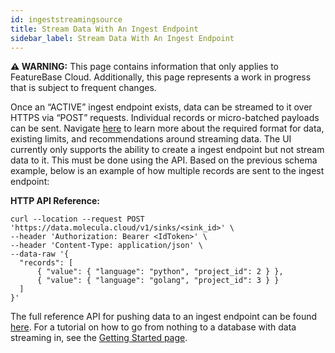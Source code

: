 ```yaml
---
id: ingeststreamingsource
title: Stream Data With An Ingest Endpoint
sidebar_label: Stream Data With An Ingest Endpoint
---
```


 **⚠ WARNING:** This page contains information that only applies to FeatureBase Cloud. Additionally, this page represents a work in progress that is subject to frequent changes. 

Once an “ACTIVE” ingest endpoint exists, data can be streamed to it over HTTPS via “POST” requests. Individual records or micro-batched payloads can be sent. Navigate [here](/data-ingestion/cloud/streaming/streamingoverview) to learn more about the required format for data, existing limits, and recommendations around streaming data. The UI currently only supports the ability to create a ingest endpoint but not stream data to it. This must be done using the API. Based on the previous schema example, below is an example of how multiple records are sent to the ingest endpoint:


**HTTP API Reference:**
```shell
curl --location --request POST 'https://data.molecula.cloud/v1/sinks/<sink_id>' \
--header 'Authorization: Bearer <IdToken>' \
--header 'Content-Type: application/json' \
--data-raw '{
  "records": [
      { "value": { "language": "python", "project_id": 2 } },
      { "value": { "language": "golang", "project_id": 3 } }
  ]
}'
```

The full reference API for pushing data to an ingest endpoint can be found [here](/reference/api/cloud/api). For a tutorial on how to go from nothing to a database with data streaming in, see the [Getting Started page](/quick-start-guide/cloud).
